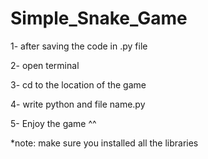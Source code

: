 # Simple_Snake_Game
1- after saving the code in .py file

2- open terminal

3- cd to the location of the game

4- write python and file name.py

5- Enjoy the game ^^

*note: make sure you installed all the libraries
